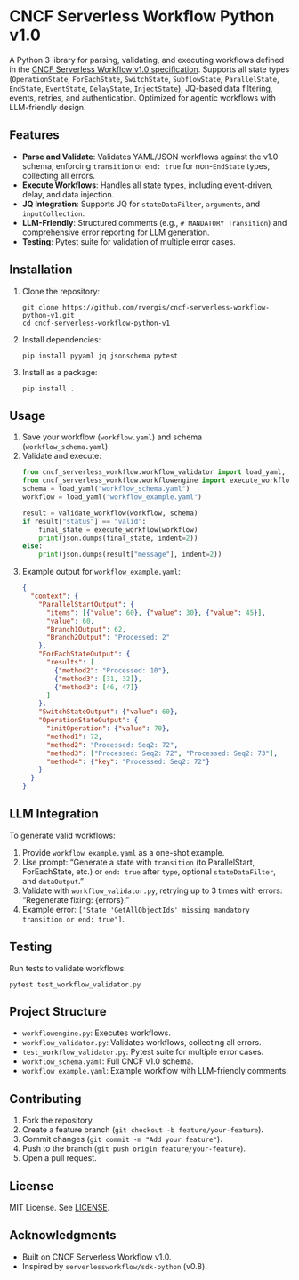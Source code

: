 # CNCF Serverless Workflow Python v1.0

A Python 3 library for parsing, validating, and executing workflows defined in the [CNCF Serverless Workflow v1.0 specification](https://serverlessworkflow.io/). Supports all state types (`OperationState`, `ForEachState`, `SwitchState`, `SubflowState`, `ParallelState`, `EndState`, `EventState`, `DelayState`, `InjectState`), JQ-based data filtering, events, retries, and authentication. Optimized for agentic workflows with LLM-friendly design.

## Features
- **Parse and Validate**: Validates YAML/JSON workflows against the v1.0 schema, enforcing `transition` or `end: true` for non-`EndState` types, collecting all errors.
- **Execute Workflows**: Handles all state types, including event-driven, delay, and data injection.
- **JQ Integration**: Supports JQ for `stateDataFilter`, `arguments`, and `inputCollection`.
- **LLM-Friendly**: Structured comments (e.g., `# MANDATORY Transition`) and comprehensive error reporting for LLM generation.
- **Testing**: Pytest suite for validation of multiple error cases.

## Installation
1. Clone the repository:
   ```
   git clone https://github.com/rvergis/cncf-serverless-workflow-python-v1.git
   cd cncf-serverless-workflow-python-v1
   ```
2. Install dependencies:
   ```
   pip install pyyaml jq jsonschema pytest
   ```
3. Install as a package:
   ```
   pip install .
   ```

## Usage
1. Save your workflow (`workflow.yaml`) and schema (`workflow_schema.yaml`).
2. Validate and execute:
   ```python
   from cncf_serverless_workflow.workflow_validator import load_yaml, validate_workflow
   from cncf_serverless_workflow.workflowengine import execute_workflow
   schema = load_yaml("workflow_schema.yaml")
   workflow = load_yaml("workflow_example.yaml")
   
   result = validate_workflow(workflow, schema)
   if result["status"] == "valid":
       final_state = execute_workflow(workflow)
       print(json.dumps(final_state, indent=2))
   else:
       print(json.dumps(result["message"], indent=2))
   ```
3. Example output for `workflow_example.yaml`:
   ```json
   {
     "context": {
       "ParallelStartOutput": {
         "items": [{"value": 60}, {"value": 30}, {"value": 45}],
         "value": 60,
         "Branch1Output": 62,
         "Branch2Output": "Processed: 2"
       },
       "ForEachStateOutput": {
         "results": [
           {"method2": "Processed: 10"},
           {"method3": [31, 32]},
           {"method3": [46, 47]}
         ]
       },
       "SwitchStateOutput": {"value": 60},
       "OperationStateOutput": {
         "initOperation": {"value": 70},
         "method1": 72,
         "method2": "Processed: Seq2: 72",
         "method3": ["Processed: Seq2: 72", "Processed: Seq2: 73"],
         "method4": {"key": "Processed: Seq2: 72"}
       }
     }
   }
   ```

## LLM Integration
To generate valid workflows:
1. Provide `workflow_example.yaml` as a one-shot example.
2. Use prompt: “Generate a state with `transition` (to ParallelStart, ForEachState, etc.) or `end: true` after `type`, optional `stateDataFilter`, and `dataOutput`.”
3. Validate with `workflow_validator.py`, retrying up to 3 times with errors: “Regenerate fixing: {errors}.”
4. Example error: `["State 'GetAllObjectIds' missing mandatory transition or end: true"]`.

## Testing
Run tests to validate workflows:
```
pytest test_workflow_validator.py
```

## Project Structure
- `workflowengine.py`: Executes workflows.
- `workflow_validator.py`: Validates workflows, collecting all errors.
- `test_workflow_validator.py`: Pytest suite for multiple error cases.
- `workflow_schema.yaml`: Full CNCF v1.0 schema.
- `workflow_example.yaml`: Example workflow with LLM-friendly comments.

## Contributing
1. Fork the repository.
2. Create a feature branch (`git checkout -b feature/your-feature`).
3. Commit changes (`git commit -m "Add your feature"`).
4. Push to the branch (`git push origin feature/your-feature`).
5. Open a pull request.

## License
MIT License. See [LICENSE](LICENSE).

## Acknowledgments
- Built on CNCF Serverless Workflow v1.0.
- Inspired by `serverlessworkflow/sdk-python` (v0.8).